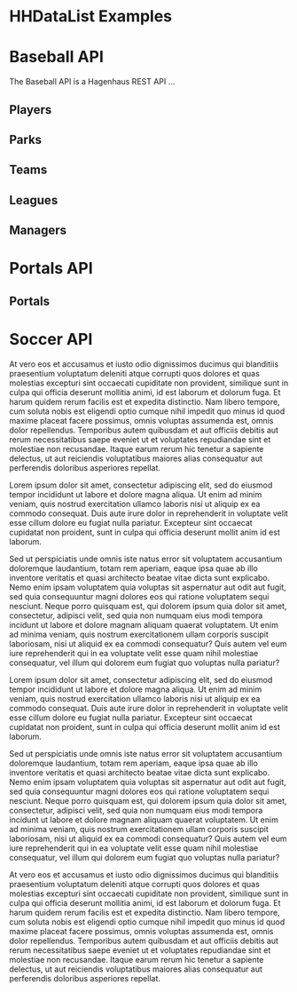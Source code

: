 # HHDataList Examples

# Baseball API

The Baseball API is a Hagenhaus REST API ...

## Players

<div id="baseball-players-datalist" class="hh-data-list"></div>

<script>
  new HHDataList({
    confirm: confirm,
    controlsAreSmall: false,
    filter: 'birthYear is not null',
    filterById: (idField, idValue) => `${idField} like "${idValue}"`,
    filterPlaceholder: 'birthYear is not null and nameLast like "b%"',
    id: 'baseball-players-datalist',
    limit: 5,
    limits: [5, 10, 20, 50, 100],
    order: 'birthYear desc',
    orderPlaceholder: 'birthYear asc, nameLast asc',
    recordColumnCount: 4,
    recordFields: [
      { name: 'playerID', label: 'ID', isChecked: false },
      { name: 'nameFirst', label: 'First Name', isEditable: true, isRequired: true },
      { name: 'nameLast', label: 'Last Name', isEditable: true, isRequired: true },
      { name: 'nameGiven', label: 'Given Name', isEditable: true, isChecked: false },
      { name: 'birthDay', label: 'Birth Day', isEditable: true },
      { name: 'birthMonth', label: 'Birth Month', isEditable: true },
      { name: 'birthYear', label: 'Birth Year', isEditable: true },
      { name: 'birthCity', label: 'Birth City', isEditable: true },
      { name: 'birthState', label: 'Birth State', isEditable: true },
      { name: 'birthCountry', label: 'Birth Country', isEditable: true },
      { name: 'deathDay', label: 'Death Day', isEditable: true, isChecked: false },
      { name: 'deathMonth', label: 'Death Month', isEditable: true, isChecked: false },
      { name: 'deathYear', label: 'Death Year', isEditable: true, isChecked: false },
      { name: 'deathCity', label: 'Death City', isEditable: true, isChecked: false },
      { name: 'deathState', label: 'Death State', isEditable: true, isChecked: false },
      { name: 'deathCountry', label: 'Death Country', isEditable: true, isChecked: false },
      { name: 'weight', label: 'Weight', isEditable: true },
      { name: 'height', label: 'Height', isEditable: true },
      { name: 'bats', label: 'Bats', isEditable: true },
      { name: 'throws', label: 'Throws', isEditable: true },
      { name: 'debut', label: 'Debut Date', isEditable: true, isChecked: false },
      { name: 'finalGame', label: 'Final Game Date', isEditable: true, isChecked: false },
      { name: 'retroID', label: 'retroID', isEditable: true, isChecked: false },
      { name: 'bbrefID', label: 'bbrefID', isEditable: true, isChecked: false },    
    ],
    recordIdField: 'playerID',
    recordsAreExpanded: false,
    recordsAreNumbered: true,
    recordTitleFields: ['nameFirst', 'nameLast', 'birthYear'],
    recordTitleFormat: (f, r) => `${r[f[0]] ? r[f[0]] : ''} ${r[f[1]]} (b. ${r[f[2]] ? r[f[2]] : 'unknown'})`,
    reportError: (error) => { reportError(error); },
    reportInfo: (info) => { reportInfo(info); },
    showTabDescriptions: true,
    tabDescriptions: {
      search: 'Filter and order records. <a href="/en/docs/rest-api/query-parameters/" target="_blank">Learn more</a>.',
      fields: 'Specify fields to appear in records.',
      new: 'Create a new record.',
      created: 'The new record is also on the records list.',
      config: 'Set additional configuration parameters.'
    },
    theme: 'dodger-light',
    url: 'http://localhost:8081/api/baseball/v1/players',
  });
</script>

## Parks

<div id="baseball-parks-datalist" class="hh-data-list"></div>

<script>
  new HHDataList({
    confirm: confirm,
    id: 'baseball-parks-datalist',
    recordFields: [
      { name: 'ID', label: 'ID', isChecked: false },
      { name: 'parkname', label: 'Name', isEditable: true, isRequired: true },
      { name: 'parkkey', label: 'Key', isEditable: true, isChecked: false },
      { name: 'parkalias', label: 'Aliases', isEditable: true },
      { name: 'city', label: 'City', isEditable: true },
      { name: 'state', label: 'State', isEditable: true },
      { name: 'country', label: 'Country', isEditable: true },
    ],
    recordIdField: 'ID',
    recordTitleFields: ['parkname'],
    reportError: (error) => { reportError(error); },
    reportInfo: (info) => { reportInfo(info); },
    theme: 'rainbow-light',
    url: 'http://localhost:8081/api/baseball/v1/parks',
  });
</script>

## Teams

<div id="baseball-teams-datalist" class="hh-data-list"></div>

<script>
  new HHDataList({
    confirm: confirm,
    id: 'baseball-teams-datalist',
    recordColumnCount: 4,
    recordIdField: 'ID',
    recordTitleFields: ['name','yearID'],
    recordTitleFormat: (f, r) => `${r[f[0]]} (${r[f[1]]})`,
    reportError: (error) => { reportError(error); },
    reportInfo: (info) => { reportInfo(info); },
    theme: 'green-light',
    url: 'http://localhost:8081/api/baseball/v1/teams',
  });
</script>

## Leagues

<div id="baseball-leagues-datalist" class="hh-data-list"></div>

<script>
  new HHDataList({
    confirm: confirm,
    id: 'baseball-leagues-datalist',
    recordColumnCount: 3,
    recordIdField: 'lgID',
    recordTitleFields: ['league'],
    reportError: (error) => { reportError(error); },
    reportInfo: (info) => { reportInfo(info); },
    theme: 'orange-light',
    url: 'http://localhost:8081/api/baseball/v1/leagues',
  });
</script>

## Managers

<div id="baseball-managers-datalist" class="hh-data-list"></div>

<script>
  new HHDataList({
    confirm: confirm,
    id: 'baseball-managers-datalist',
    recordColumnCount: 4,
    recordIdField: 'ID',
    recordTitleFields: ['playerID','yearID'],
    recordTitleFormat: (f, r) => `${r[f[0]]} (${r[f[1]]})`,
    reportError: (error) => { reportError(error); },
    reportInfo: (info) => { reportInfo(info); },
    theme: 'red-light',
    url: 'http://localhost:8081/api/baseball/v1/managers',
  });
</script>

# Portals API

## Portals

<div id="portals-datalist" class="hh-data-list"></div>

<script>
  new HHDataList({
    confirm: confirm,
    controlsAreSmall: false,
    filter: 'name like "test%"',
    filterById: (idField, idValue) => `${idField} like "${idValue}"`,
    filterPlaceholder: 'name like "a%" and companyCountry like "USA"',
    id: 'portals-datalist',
    limit: 5,
    limits: [5, 10, 20, 50, 100],
    order: 'name',
    orderPlaceholder: 'name asc, companyCountry desc',
    recordColumnCount: 3,
    recordFields: [
      { name: 'id', label: 'ID' },
      { name: 'name', label: 'Name', isEditable: true, isRequired: true },
      { name: 'url', label: 'Url', isEditable: true, isRequired: true },
      { name: 'companyId', label: 'Company ID', isEditable: true, isRequired: true, isForeignKey: true },
      { name: 'companyName', label: 'Company Name' },
      { name: 'companyUrl', label: 'Company Url' },
      { name: 'companyCity', label: 'Company City' },
      { name: 'companyRegion', label: 'Company Region' },
      { name: 'companyCountryId', label: 'Company Country ID' },
      { name: 'companyCountryName', label: 'Company Country Name' },
      { name: 'companySectorId', label: 'Company Sector ID', isChecked: false },
      { name: 'companySectorName', label: 'Company Sector Name', isChecked: false }
    ],
    recordIdField: 'id',
    recordsAreExpanded: false,
    recordsAreNumbered: true,
    recordTitleFields: ['name'],
    recordTitleFormat: (f, r) => r[f[0]],
    reportError: (error) => { reportError(error); },
    reportInfo: (info) => { reportInfo(info); },
    showTabDescriptions: true,
    tabDescriptions: {
      home: 'Neque porro quisquam est, qui dolorem ipsum quia dolor sit amet, consectetur, adipisci velit, sed quia non numquam eius modi tempora incidunt ut labore et dolore magnam aliquam quaerat voluptatem.',
      search: 'At vero eos et accusamus et iusto odio dignissimos ducimus qui blanditiis praesentium voluptatum deleniti atque corrupti quos dolores et quas molestias excepturi sint occaecati cupiditate non provident.',
      fields: 'Nam libero tempore, cum soluta nobis est eligendi optio cumque nihil impedit quo minus id quod maxime placeat facere possimus, omnis voluptas assumenda est, omnis dolor repellendus.',
      new: 'Sed ut perspiciatis unde omnis iste natus error sit voluptatem accusantium doloremque laudantium.',
      created: 'Excepteur sint occaecat cupidatat non proident, sunt in culpa qui officia deserunt mollit anim id est laborum.',
      config: 'Lorem ipsum dolor sit amet, consectetur adipiscing elit, sed do eiusmod tempor incididunt ut labore et dolore magna aliqua.'
    },
    theme: 'silver-light',
    urls: {
      deleteRecord: 'http://localhost:8081/api/devportals/v1/portals',
      getRecord: 'http://localhost:8081/api/devportals/v1/portals',
      getRecords: 'http://localhost:8081/api/devportals/v1/portals',
      patchRecord: 'http://localhost:8081/api/devportals/v1/portals',
      postRecord: 'http://localhost:8081/api/devportals/v1/portals',
      putRecord: 'http://localhost:8081/api/devportals/v1/portals'
    }
  });
</script>

# Soccer API

At vero eos et accusamus et iusto odio dignissimos ducimus qui blanditiis praesentium voluptatum deleniti atque corrupti quos dolores et quas molestias excepturi sint occaecati cupiditate non provident, similique sunt in culpa qui officia deserunt mollitia animi, id est laborum et dolorum fuga. Et harum quidem rerum facilis est et expedita distinctio. Nam libero tempore, cum soluta nobis est eligendi optio cumque nihil impedit quo minus id quod maxime placeat facere possimus, omnis voluptas assumenda est, omnis dolor repellendus. Temporibus autem quibusdam et aut officiis debitis aut rerum necessitatibus saepe eveniet ut et voluptates repudiandae sint et molestiae non recusandae. Itaque earum rerum hic tenetur a sapiente delectus, ut aut reiciendis voluptatibus maiores alias consequatur aut perferendis doloribus asperiores repellat.

Lorem ipsum dolor sit amet, consectetur adipiscing elit, sed do eiusmod tempor incididunt ut labore et dolore magna aliqua. Ut enim ad minim veniam, quis nostrud exercitation ullamco laboris nisi ut aliquip ex ea commodo consequat. Duis aute irure dolor in reprehenderit in voluptate velit esse cillum dolore eu fugiat nulla pariatur. Excepteur sint occaecat cupidatat non proident, sunt in culpa qui officia deserunt mollit anim id est laborum.

Sed ut perspiciatis unde omnis iste natus error sit voluptatem accusantium doloremque laudantium, totam rem aperiam, eaque ipsa quae ab illo inventore veritatis et quasi architecto beatae vitae dicta sunt explicabo. Nemo enim ipsam voluptatem quia voluptas sit aspernatur aut odit aut fugit, sed quia consequuntur magni dolores eos qui ratione voluptatem sequi nesciunt. Neque porro quisquam est, qui dolorem ipsum quia dolor sit amet, consectetur, adipisci velit, sed quia non numquam eius modi tempora incidunt ut labore et dolore magnam aliquam quaerat voluptatem. Ut enim ad minima veniam, quis nostrum exercitationem ullam corporis suscipit laboriosam, nisi ut aliquid ex ea commodi consequatur? Quis autem vel eum iure reprehenderit qui in ea voluptate velit esse quam nihil molestiae consequatur, vel illum qui dolorem eum fugiat quo voluptas nulla pariatur?

Lorem ipsum dolor sit amet, consectetur adipiscing elit, sed do eiusmod tempor incididunt ut labore et dolore magna aliqua. Ut enim ad minim veniam, quis nostrud exercitation ullamco laboris nisi ut aliquip ex ea commodo consequat. Duis aute irure dolor in reprehenderit in voluptate velit esse cillum dolore eu fugiat nulla pariatur. Excepteur sint occaecat cupidatat non proident, sunt in culpa qui officia deserunt mollit anim id est laborum.

Sed ut perspiciatis unde omnis iste natus error sit voluptatem accusantium doloremque laudantium, totam rem aperiam, eaque ipsa quae ab illo inventore veritatis et quasi architecto beatae vitae dicta sunt explicabo. Nemo enim ipsam voluptatem quia voluptas sit aspernatur aut odit aut fugit, sed quia consequuntur magni dolores eos qui ratione voluptatem sequi nesciunt. Neque porro quisquam est, qui dolorem ipsum quia dolor sit amet, consectetur, adipisci velit, sed quia non numquam eius modi tempora incidunt ut labore et dolore magnam aliquam quaerat voluptatem. Ut enim ad minima veniam, quis nostrum exercitationem ullam corporis suscipit laboriosam, nisi ut aliquid ex ea commodi consequatur? Quis autem vel eum iure reprehenderit qui in ea voluptate velit esse quam nihil molestiae consequatur, vel illum qui dolorem eum fugiat quo voluptas nulla pariatur?

At vero eos et accusamus et iusto odio dignissimos ducimus qui blanditiis praesentium voluptatum deleniti atque corrupti quos dolores et quas molestias excepturi sint occaecati cupiditate non provident, similique sunt in culpa qui officia deserunt mollitia animi, id est laborum et dolorum fuga. Et harum quidem rerum facilis est et expedita distinctio. Nam libero tempore, cum soluta nobis est eligendi optio cumque nihil impedit quo minus id quod maxime placeat facere possimus, omnis voluptas assumenda est, omnis dolor repellendus. Temporibus autem quibusdam et aut officiis debitis aut rerum necessitatibus saepe eveniet ut et voluptates repudiandae sint et molestiae non recusandae. Itaque earum rerum hic tenetur a sapiente delectus, ut aut reiciendis voluptatibus maiores alias consequatur aut perferendis doloribus asperiores repellat.
